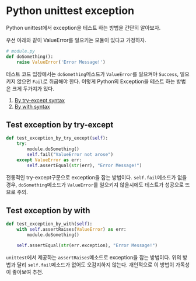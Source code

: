 # Python unittest exception

Python unittest에서 exception을 테스트 하는 방법을 간단히 알아보자.

우선 아래와 같이 ValueError를 일으키는 모듈이 있다고 가정하자.

```python
# module.py
def doSomething():
    raise ValueError('Error Message!')
```

테스트 코드 입장에서는 `doSomething`메소드가 `ValueError`를 일으켜야 `Success`, 일으키지 않으면 `Fail`로 취급해야 한다. 이렇게 Python의 Exception을 테스트 하는 방법은 크게 두가지가 있다.

1. [By try-except syntax](#test-exception-by-try-except)
2. [By with syntax](#test-exception-by-with)

## Test exception by try-except
```python
def test_exception_by_try_except(self):
    try:
        module.doSomething()
        self.fail("ValueError not arose")
    except ValueError as err:
        self.assertEqual(str(err), "Error Message!")
```

전통적인 try-except구문으로 exception을 잡는 방법이다. `self.fail`메소드가 없을 경우, `doSomething`메소드가 `ValueError`를 일으키지 않을시에도 테스트가 성공으로 뜨므로 주의.

## Test exception by with
```python
def test_exception_by_with(self):
    with self.assertRaises(ValueError) as err:
        module.doSomething()

    self.assertEqual(str(err.exception), "Error Message!")
```
`unittest`에서 제공하는 `assertRaises`메소드로 exception을 잡는 방법이다. 위의 방법과 달리 `self.fail`메소드가 없어도 오감지하지 않는다. 개인적으로 이 방법이 가독성이 좋아보여 추천.




